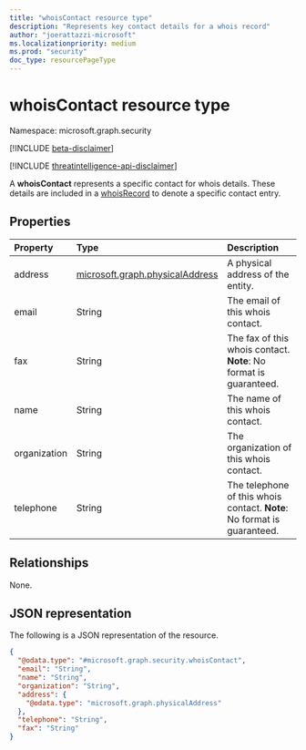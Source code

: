 ```yaml
---
title: "whoisContact resource type"
description: "Represents key contact details for a whois record"
author: "joerattazzi-microsoft"
ms.localizationpriority: medium
ms.prod: "security"
doc_type: resourcePageType
---
```


# whoisContact resource type

Namespace: microsoft.graph.security

[!INCLUDE [beta-disclaimer](../../includes/beta-disclaimer.md)]

[!INCLUDE [threatintelligence-api-disclaimer](../../includes/threatintelligence-api-disclaimer.md)]

A **whoisContact** represents a specific contact for whois details. These details are included in a [whoisRecord](../resources/security-whoisrecord.md) to denote a specific contact entry.

## Properties
|Property|Type|Description|
|:---|:---|:---|
|address|[microsoft.graph.physicalAddress](../resources/physicaladdress.md)|A physical address of the entity.|
|email|String|The email of this whois contact.|
|fax|String|The fax of this whois contact. **Note**: No format is guaranteed.|
|name|String|The name of this whois contact.|
|organization|String|The organization of this whois contact.|
|telephone|String|The telephone of this whois contact. **Note**: No format is guaranteed.|

## Relationships
None.

## JSON representation
The following is a JSON representation of the resource.
<!-- {
  "blockType": "resource",
  "@odata.type": "microsoft.graph.security.whoisContact"
}
-->
``` json
{
  "@odata.type": "#microsoft.graph.security.whoisContact",
  "email": "String",
  "name": "String",
  "organization": "String",
  "address": {
    "@odata.type": "microsoft.graph.physicalAddress"
  },
  "telephone": "String",
  "fax": "String"
}
```
